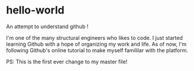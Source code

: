 # hello-world
An attempt to understand github !

I'm one of the many structural engineers who likes to code. I just started learning Github with a hope of organizing my work and life. As of now, I'm following Github's online tutorial to make myself famililar with the platform. 

PS: This is the first ever change to my master file!
